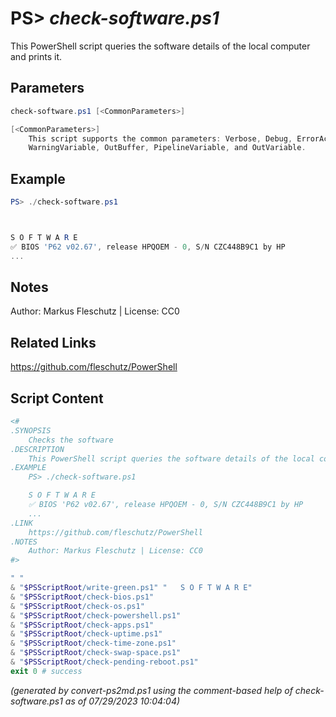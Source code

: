 PS> *check-software.ps1*
====================

This PowerShell script queries the software details of the local computer and prints it.

Parameters
----------
```powershell
check-software.ps1 [<CommonParameters>]

[<CommonParameters>]
    This script supports the common parameters: Verbose, Debug, ErrorAction, ErrorVariable, WarningAction, 
    WarningVariable, OutBuffer, PipelineVariable, and OutVariable.
```

Example
-------
```powershell
PS> ./check-software.ps1



S O F T W A R E
✅ BIOS 'P62 v02.67', release HPQOEM - 0, S/N CZC448B9C1 by HP
...

```

Notes
-----
Author: Markus Fleschutz | License: CC0

Related Links
-------------
https://github.com/fleschutz/PowerShell

Script Content
--------------
```powershell
<#
.SYNOPSIS
	Checks the software
.DESCRIPTION
	This PowerShell script queries the software details of the local computer and prints it.
.EXAMPLE
	PS> ./check-software.ps1

	S O F T W A R E
	✅ BIOS 'P62 v02.67', release HPQOEM - 0, S/N CZC448B9C1 by HP
	...
.LINK
	https://github.com/fleschutz/PowerShell
.NOTES
	Author: Markus Fleschutz | License: CC0
#>

" "
& "$PSScriptRoot/write-green.ps1" "   S O F T W A R E"
& "$PSScriptRoot/check-bios.ps1"
& "$PSScriptRoot/check-os.ps1"
& "$PSScriptRoot/check-powershell.ps1"
& "$PSScriptRoot/check-apps.ps1"
& "$PSScriptRoot/check-uptime.ps1"
& "$PSScriptRoot/check-time-zone.ps1"
& "$PSScriptRoot/check-swap-space.ps1"
& "$PSScriptRoot/check-pending-reboot.ps1"
exit 0 # success
```

*(generated by convert-ps2md.ps1 using the comment-based help of check-software.ps1 as of 07/29/2023 10:04:04)*
